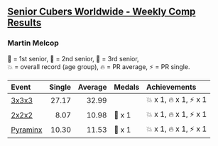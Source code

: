 <style>table {white-space: nowrap;}</style>
<link rel="stylesheet" type="text/css" href="/scw-comp/css/flags.css" />

## [Senior Cubers Worldwide - Weekly Comp Results](/scw-comp/results/)
### Martin Melcop

<span style="white-space: nowrap;">🥇 = 1st senior</span>, <span style="white-space: nowrap;">🥈 = 2nd senior</span>, <span style="white-space: nowrap;">🥉 = 3rd senior</span>, <span style="white-space: nowrap;">💥 = overall record (age group)</span>, <span style="white-space: nowrap;">🔥 = PR average</span>, <span style="white-space: nowrap;">⚡ = PR single</span>.

| Event | Single | Average | Medals | Achievements|
| :-- | --: | --: | :-- | :-- |
| [3x3x3](333.md) | 27.17 | 32.99 |  | 💥 x 1, 🔥 x 1, ⚡ x 1 |
| [2x2x2](222.md) | 8.07 | 10.98 | 🥉 x 1 | 💥 x 1, 🔥 x 1, ⚡ x 1 |
| [Pyraminx](pyram.md) | 10.30 | 11.53 | 🥈 x 1 | 💥 x 1, 🔥 x 1, ⚡ x 1 |

<!-- Global site tag (gtag.js) - Google Analytics -->
<script async src="https://www.googletagmanager.com/gtag/js?id=UA-86348435-3"></script>
<script>window.dataLayer = window.dataLayer || []; function gtag() {dataLayer.push(arguments);} gtag('js', new Date()); gtag('config', 'UA-86348435-3');</script>
